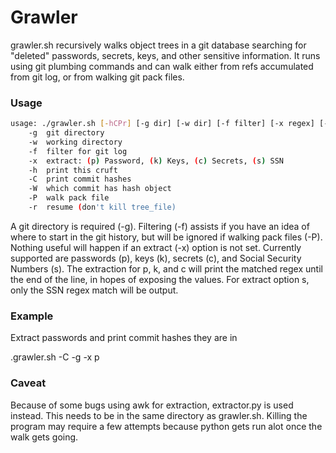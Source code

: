 # Grawler

grawler.sh recursively walks object trees in a git database searching for "deleted" passwords, secrets, keys, and other sensitive information. It runs using git plumbing commands and can walk either from refs accumulated from git log, or from walking git pack files.

### Usage

```bash
usage: ./grawler.sh [-hCPr] [-g dir] [-w dir] [-f filter] [-x regex] [-W hash]
	-g 	git directory
	-w 	working directory
	-f 	filter for git log
	-x 	extract: (p) Password, (k) Keys, (c) Secrets, (s) SSN
	-h 	print this cruft
	-C 	print commit hashes
	-W 	which commit has hash object
 	-P 	walk pack file
 	-r 	resume (don't kill tree_file)
```

A git directory is required (-g). Filtering (-f) assists if you have an idea of where to start in the git history, but will be ignored if walking pack files (-P). Nothing useful will happen if an extract (-x) option is not set. Currently supported are passwords (p), keys (k), secrets (c), and Social Security Numbers (s). The extraction for p, k, and c will print the matched regex until the end of the line, in hopes of exposing the values. For extract option s, only the SSN regex match will be output.

### Example

Extract passwords and print commit hashes they are in

.grawler.sh -C -g <my repo> -x p

### Caveat

Because of some bugs using awk for extraction, extractor.py is used instead. This needs to be in the same directory as grawler.sh. Killing the program may require a few attempts because python gets run alot once the walk gets going.
